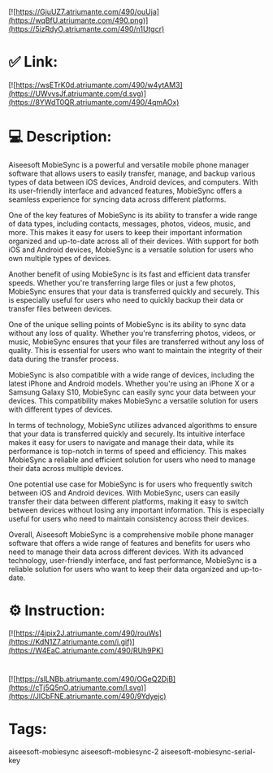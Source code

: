 [![https://GjuUZ7.atriumante.com/490/ouUja](https://wqBfU.atriumante.com/490.png)](https://5izRdyO.atriumante.com/490/n1Utgcr)
# ✅ Link:
[![https://wsETrK0d.atriumante.com/490/w4ytAM3](https://UWvvsJf.atriumante.com/d.svg)](https://8YWdT0QR.atriumante.com/490/4qmAOx)
# 💻 Description:
Aiseesoft MobieSync is a powerful and versatile mobile phone manager software that allows users to easily transfer, manage, and backup various types of data between iOS devices, Android devices, and computers. With its user-friendly interface and advanced features, MobieSync offers a seamless experience for syncing data across different platforms.

One of the key features of MobieSync is its ability to transfer a wide range of data types, including contacts, messages, photos, videos, music, and more. This makes it easy for users to keep their important information organized and up-to-date across all of their devices. With support for both iOS and Android devices, MobieSync is a versatile solution for users who own multiple types of devices.

Another benefit of using MobieSync is its fast and efficient data transfer speeds. Whether you're transferring large files or just a few photos, MobieSync ensures that your data is transferred quickly and securely. This is especially useful for users who need to quickly backup their data or transfer files between devices.

One of the unique selling points of MobieSync is its ability to sync data without any loss of quality. Whether you're transferring photos, videos, or music, MobieSync ensures that your files are transferred without any loss of quality. This is essential for users who want to maintain the integrity of their data during the transfer process.

MobieSync is also compatible with a wide range of devices, including the latest iPhone and Android models. Whether you're using an iPhone X or a Samsung Galaxy S10, MobieSync can easily sync your data between your devices. This compatibility makes MobieSync a versatile solution for users with different types of devices.

In terms of technology, MobieSync utilizes advanced algorithms to ensure that your data is transferred quickly and securely. Its intuitive interface makes it easy for users to navigate and manage their data, while its performance is top-notch in terms of speed and efficiency. This makes MobieSync a reliable and efficient solution for users who need to manage their data across multiple devices.

One potential use case for MobieSync is for users who frequently switch between iOS and Android devices. With MobieSync, users can easily transfer their data between different platforms, making it easy to switch between devices without losing any important information. This is especially useful for users who need to maintain consistency across their devices.

Overall, Aiseesoft MobieSync is a comprehensive mobile phone manager software that offers a wide range of features and benefits for users who need to manage their data across different devices. With its advanced technology, user-friendly interface, and fast performance, MobieSync is a reliable solution for users who want to keep their data organized and up-to-date.

# ⚙️ Instruction:
[![https://4jpix2J.atriumante.com/490/rouWs](https://KdN1Z7.atriumante.com/i.gif)](https://W4EaC.atriumante.com/490/RUh9PK)
#
[![https://slLNBb.atriumante.com/490/OGeQ2DjB](https://cTj5Q5nO.atriumante.com/l.svg)](https://JlCbFNE.atriumante.com/490/9Ydyejc)
# Tags:
aiseesoft-mobiesync aiseesoft-mobiesync-2 aiseesoft-mobiesync-serial-key





